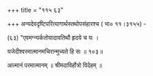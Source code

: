 +++
title = "११५ ६३"

+++
अन्यदेवदृष्टिपरित्यागार्थस्तथोपसंहारश्च ( भा० ११।३१५५) - 

(६३) "एवमग्न्यर्कतोयादावतिथौ हृदये च यः । 

यजेदीश्वरमात्मानमचिरान्मुच्यते हि सः ॥ १०३॥ 

आत्मानं परमात्मानम् ॥ श्रीमदाविर्होत्रो विदेहम् ॥ 
